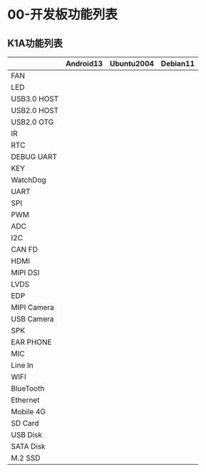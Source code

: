 # 00-开发板功能列表





## K1A功能列表

|             | Android13 | Ubuntu2004 | Debian11 |
| ----------- | --------- | ---------- | -------- |
| FAN         |           |            |          |
| LED         |           |            |          |
| USB3.0 HOST |           |            |          |
| USB2.0 HOST |           |            |          |
| USB2.0 OTG  |           |            |          |
| IR          |           |            |          |
| RTC         |           |            |          |
| DEBUG UART  |           |            |          |
| KEY         |           |            |          |
| WatchDog    |           |            |          |
| UART        |           |            |          |
| SPI         |           |            |          |
| PWM         |           |            |          |
| ADC         |           |            |          |
| I2C         |           |            |          |
| CAN FD      |           |            |          |
| HDMI        |           |            |          |
| MIPI DSI    |           |            |          |
| LVDS        |           |            |          |
| EDP         |           |            |          |
| MIPI Camera |           |            |          |
| USB Camera  |           |            |          |
| SPK         |           |            |          |
| EAR PHONE   |           |            |          |
| MIC         |           |            |          |
| Line In     |           |            |          |
| WIFI        |           |            |          |
| BlueTooth   |           |            |          |
| Ethernet    |           |            |          |
| Mobile 4G   |           |            |          |
| SD Card     |           |            |          |
| USB Disk    |           |            |          |
| SATA Disk   |           |            |          |
| M.2 SSD     |           |            |          |
